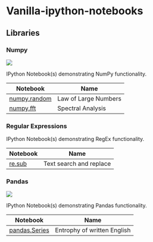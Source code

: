# Vanilla-ipython-notebooks
## Libraries
### Numpy

<p>
<img src="https://user-images.githubusercontent.com/67586773/105040771-43887300-5a88-11eb-9f01-bee100b9ef22.png">
</p>

IPython Notebook(s) demonstrating NumPy functionality.


| Notebook                                                                                               | Name                 |
|--------------------------------------------------------------------------------------------------------|----------------------|
| [numpy.random](https://nbviewer.org/github/Thlurte/Vanilla/blob/main/Numpy/20221225151217086929.ipynb) | Law of Large Numbers |
| [numpy.fft](https://nbviewer.org/github/Thlurte/Vanilla/blob/main/Numpy/101.ipynb)                     | Spectral Analysis                    |

### Regular Expressions

<p>
</p>

IPython Notebook(s) demonstrating RegEx functionality.


| Notebook                                                                                          | Name                    |
|---------------------------------------------------------------------------------------------------|-------------------------|
| [re.sub](https://nbviewer.org/github/Thlurte/Vanilla/blob/main/Regular%20Expressions/File-101.ipynb) | Text search and replace |


### Pandas

<p>
<img src="https://raw.githubusercontent.com/pandas-dev/pandas/main/web/pandas/static/img/pandas.svg">
</p>

IPython Notebook(s) demonstrating Pandas functionality.


| Notebook                                                                           | Name                        |
|------------------------------------------------------------------------------------|-----------------------------|
| [pandas.Series](https://nbviewer.org/github/Thlurte/Vanilla/blob/main/Pandas/File-102.ipynb) | Entrophy of written English |




